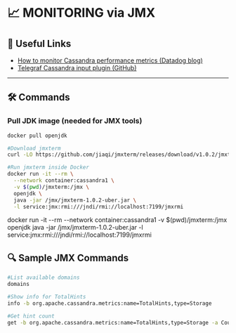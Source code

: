 # 📈 MONITORING via JMX

## 🔗 Useful Links

- [How to monitor Cassandra performance metrics (Datadog blog)](https://www.datadoghq.com/blog/how-to-monitor-cassandra-performance-metrics/)
- [Telegraf Cassandra input plugin (GitHub)](https://github.com/influxdata/telegraf/tree/master/plugins/inputs/cassandra)

---

## 🛠️ Commands
### Pull JDK image (needed for JMX tools)
```bash  
docker pull openjdk  

#Download jmxterm
curl -LO https://github.com/jiaqi/jmxterm/releases/download/v1.0.2/jmxterm-1.0.2-uber.jar

#Run jmxterm inside Docker  
docker run -it --rm \
  --network container:cassandra1 \
  -v $(pwd)/jmxterm:/jmx \
  openjdk \
  java -jar /jmx/jmxterm-1.0.2-uber.jar \
  -l service:jmx:rmi:///jndi/rmi://localhost:7199/jmxrmi
```



docker run -it --rm --network container:cassandra1 -v $(pwd)/jmxterm:/jmx openjdk java -jar /jmx/jmxterm-1.0.2-uber.jar -l service:jmx:rmi:///jndi/rmi://localhost:7199/jmxrmi  

## 🔍 Sample JMX Commands
```bash
#List available domains
domains

#Show info for TotalHints
info -b org.apache.cassandra.metrics:name=TotalHints,type=Storage

#Get hint count
get -b org.apache.cassandra.metrics:name=TotalHints,type=Storage -a Count

